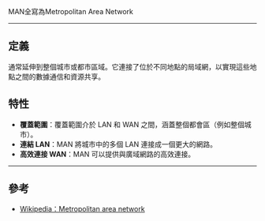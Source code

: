 MAN全寫為Metropolitan Area Network

---
## 定義
通常延伸到整個城市或都市區域。它連接了位於不同地點的局域網，以實現這些地點之間的數據通信和資源共享。

## 特性
- **覆蓋範圍**：覆蓋範圍介於 LAN 和 WAN 之間，涵蓋整個都會區（例如整個城市）。
- **連結 LAN**：MAN 將城市中的多個 LAN 連接成一個更大的網路。
- **高效連接 WAN**：MAN 可以提供與廣域網路的高效連接。

--- 
## 參考
 - [Wikipedia：Metropolitan area network](https://en.wikipedia.org/wiki/Metropolitan_area_network)
